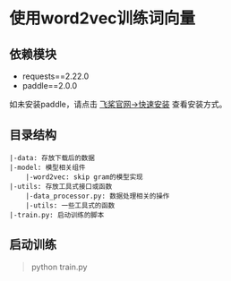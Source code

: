 # 使用word2vec训练词向量
## 依赖模块
- requests==2.22.0  
- paddle==2.0.0

如未安装paddle，请点击
  [飞桨官网->快速安装](https://www.paddlepaddle.org.cn/install/quick?docurl=/documentation/docs/zh/2.0/install/pip/windows-pip.html) 查看安装方式。
    
## 目录结构
```buildoutcfg
|-data: 存放下载后的数据
|-model: 模型相关组件
    |-word2vec: skip gram的模型实现
|-utils: 存放工具式接口或函数
    |-data_processor.py: 数据处理相关的操作
    |-utils: 一些工具式的函数
|-train.py: 启动训练的脚本
```

## 启动训练
>python train.py